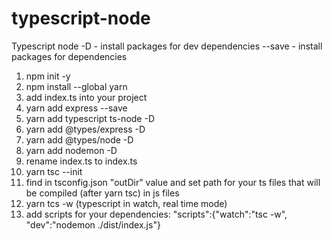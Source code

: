 # typescript-node
Typescript node
-D - install packages for dev dependencies
--save - install packages for dependencies
1) npm init -y
2) npm install --global yarn
3) add index.ts into your project
4) yarn add express --save
5) yarn add typescript ts-node -D
6) yarn add @types/express -D
7) yarn add @types/node -D
8) yarn add nodemon -D
9) rename index.ts to index.ts
10) yarn tsc --init
11) find in tsconfig.json "outDir" value and set path for your ts files that will be compiled (after yarn tsc) in js files
12) yarn tcs -w (typescript in watch, real time mode)
13) add scripts for your dependencies: "scripts":{"watch":"tsc -w", "dev":"nodemon ./dist/index.js"}
